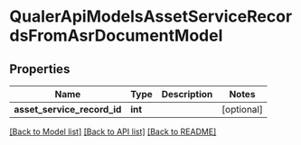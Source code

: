 # QualerApiModelsAssetServiceRecordsFromAsrDocumentModel

## Properties
Name | Type | Description | Notes
------------ | ------------- | ------------- | -------------
**asset_service_record_id** | **int** |  | [optional] 

[[Back to Model list]](../README.md#documentation-for-models) [[Back to API list]](../README.md#documentation-for-api-endpoints) [[Back to README]](../README.md)


